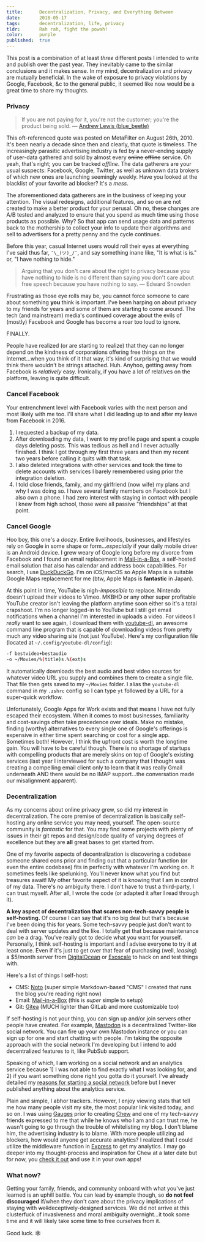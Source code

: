 ```yaml
---
title:      Decentralization, Privacy, and Everything Between
date:       2018-05-17
tags:       decentralization, life, privacy
tldr:       Rah rah, fight the powah!
color:      purple
published:  true
---
```


This post is a combination of at least _three_ different posts I intended to write and publish over the past year. They inevitably came to the similar conclusions and it makes sense. In my mind, decentralization and privacy are mutually beneficial. In the wake of exposure to privacy violations by Google, Facebook, &c to the general public, it seemed like now would be a great time to share my thoughts.



### Privacy
> If you are not paying for it, you're not the customer; you're the product being sold. — [Andrew Lewis (blue_beetle)](https://www.metafilter.com/95152/Userdriven-discontent#3256046 "Andrew Lewis' classic quote on MetaFilter")

This oft-referenced quote was posted on MetaFilter on August 26th, 2010. It's been nearly a decade since then and clearly, that quote is timeless. The increasingly parasitic advertising industry is fed by a never-ending supply of user-data gathered and sold by almost every ~~online~~ ~~offline~~ service. Oh yeah, that's right; you can be tracked _offline_. The data gatherers are your usual suspects: Facebook, Google, Twitter, as well as unknown data brokers of which new ones are launching seemingly weekly. Have you looked at the blacklist of your favorite ad blocker? It's a _mess_.

The aforementioned data gatherers are in the business of keeping your attention. The visual redesigns, additional features, and so on are not created to make a better product for your perusal. Oh no, these changes are A/B tested and analyzed to ensure that you spend as much time using those products as possible. Why? So that app can send usage data and patterns back to the mothership to collect your info to update their algorithms and sell to advertisers for a pretty penny and the cycle continues.

Before this year, casual Internet users would roll their eyes at everything I've said thus far, `¯\_(ツ)_/¯`, and say something inane like, "It is what is is." or, "I have nothing to hide."

> Arguing that you don't care about the right to privacy because you have nothing to hide is no different than saying you don't care about free speech because you have nothing to say. — Edward Snowden

Frustrating as those eye rolls may be, you cannot force someone to care about something **you** think is important. I've been harping on about privacy to my friends for years and some of them are starting to come around. The tech (and mainstream) media's continued coverage about the evils of (mostly) Facebook and Google has become a roar too loud to ignore.

FINALLY.

People have realized (or are starting to realize) that they can no longer depend on the kindness of corporations offering free things on the Internet...when you think of it that way, it's kind of surprising that we would think there wouldn't be strings attached. Huh. Anyhoo, getting away from Facebook is _relatively_ easy. Ironically, if you have a lot of relatives on the platform, leaving is quite difficult.



### Cancel Facebook
Your entrenchment level with Facebook varies with the next person and most likely with me too. I'll share what I did leading up to and after my leave from Facebook in 2016.

1. I requested a backup of my data.
2. After downloading my data, I went to my profile page and spent a couple days deleting posts. This was tedious as hell and I never actually finished. I think I got through my first three years and then my recent two years before calling it quits with that task.
3. I also deleted integrations with other services and took the time to delete accounts with services I barely remembered using prior the integration deletion.
4. I told close friends, family, and my girlfriend (now wife) my plans and why I was doing so. I have several family members on Facebook but I also own a phone. I had zero interest with staying in contact with people I knew from high school, those were all passive "friendships" at that point.

### Cancel Google
Hoo boy, this one's a _doozy_. Entire livelihoods, businesses, and lifestyles rely on Google in some shape or form..._especially_ if your daily mobile driver is an Android device. I grew weary of Google long before my divorce from Facebook and I found an email replacement in [Mail-in-a-Box](https://mailinabox.email "Super awesome self-hosted email solution"), a self-hosted email solution that also has calendar and address book capabilities. For search, I use [DuckDuckGo](https://duckduckgo.com "A damn good search engine that doesn't track you"). I'm on iOS/macOS so Apple Maps is a suitable Google Maps replacement for me (btw, Apple Maps is **fantastic** in Japan).

At this point in time, YouTube is nigh-_impossible_ to replace. Nintendo doesn't upload their videos to Vimeo. MKBHD or any other super profitable YouTube creator isn't leaving the platform anytime soon either so it's a total crapshoot. I'm no longer logged-in to YouTube but I still get email notifications when a channel I'm interested in uploads a video. For videos I _really_ want to see again, I download them with [youtube-dl](https://rg3.github.io/youtube-dl "Download online videos from pretty much anywhere"), an awesome command line program that is capable of downloading videos from pretty much any video sharing site (not just YouTube). Here's my configuration file (located at `~/.config/youtube-dl/config`):

```bash
-f bestvideo+bestaudio
-o ~/Movies/%(title)s.%(ext)s
```

It automatically downloads the best audio and best video sources for whatever video URL you supply and combines them to create a single file. That file then gets saved to my `~/Movies` folder. I alias the `youtube-dl` command in my `.zshrc` config so I can type `yt` followed by a URL for a super-quick workflow.

Unfortunately, Google Apps for Work exists and that means I have not fully escaped their ecosystem. When it comes to most businesses, familiarity and cost-savings often take precedence over ideals. Make no mistake, finding (worthy) alternatives to every single one of Google's offerings is expensive in either time spent searching or cost for a single app. Sometimes both! However, I think the upfront cost is worth the longtime gain. You will have to be careful though. There is no shortage of startups with compelling products that are merely skins on top of Google's existing services (last year I interviewed for such a company that I thought was creating a compelling email client only to learn that it was really Gmail underneath AND there would be no IMAP support...the conversation made our misalignment apparent).

### Decentralization
As my concerns about online privacy grew, so did my interest in decentralization. The core premise of decentralization is basically self-hosting any online service you may need, yourself. The open-source community is _fantastic_ for that. You may find some projects with plenty of issues in their git repos and design/code quality of varying degrees of excellence but they are **all** great bases to get started from.

One of my favorite aspects of decentralization is discovering a codebase someone shared eons prior and finding out that a particular function (or even the entire codebase) fits in perfectly with whatever I'm working on. It sometimes feels like spelunking. You'll never know what you find but treasures await! My other favorite aspect of it is knowing that **I** am in control of my data. There's no ambiguity there. I don't have to trust a third-party, I can trust myself. After all, I wrote the code (or adapted it after I read through it).

**A key aspect of decentralization that scares non-tech-savvy people is self-hosting.** Of course I can say that it's no big deal but that's because I've been doing this for years. Some tech-savvy people just don't want to deal with server updates and the like. I totally get that because maintenance _can_ be a drag. You've really got to decide what you want for yourself. Personally, I think self-hosting is important and I advise everyone to try it at least once. Even if it's just to get over that fear of purchasing (well, _leasing_) a $5/month server from [DigitalOcean](https://www.digitalocean.com "VPS provider") or [Exoscale](https://www.exoscale.com "Another VPS provider, but in Europe") to hack on and test things with.

Here's a list of things I self-host:
- CMS: [Noto](https://git.inc.sh/IdeasNeverCease/Noto "Just some code I wrote") (super simple Markdown-based "CMS" I created that runs the blog you're reading right now)
- Email: [Mail-in-a-Box](https://mailinabox.email "Super awesome self-hosted email solution") (this is _super_ simple to setup)
- Git: [Gitea](https://gitea.io "A community-mangaged fork of Gogs") (MUCH lighter than GitLab and more customizable too)

If self-hosting is not your thing, you can sign up and/or join servers other people have created. For example, [Mastodon](https://mastodon.social) is a decentralized Twitter-like social network. You can fire up your own Mastodon instance or you can sign up for one and start chatting with people. I'm taking the opposite approach with the social network I'm developing but I intend to add decentralized features to it, like PubSub support.

Speaking of which, I am working on a social network and an analytics service because 1) I was not able to find exactly what I was looking for, and 2) if you want something done right you gotta do it yourself. I've already detailed my [reasons for starting a social network](/2017/who-creates-social-networks "Who the hell creates a social network?") before but I never published anything about the analytics service.

Plain and simple, I abhor trackers. However, I enjoy viewing stats that tell me how many people visit my site, the most popular link visited today, and so on. I was using [Gauges](https://gaug.es "Analytics provider that keeps getting sold") prior to creating [Chew](https://chew.sh "Just some analytics service I created") and one of my tech-savvy friends expressed to me that while he knows who I am and can trust me, he wasn't going to go through the trouble of whitelisting my blog. I don't blame him, the advertising industry is to blame. With more people utilizing ad blockers, how would anyone get accurate analytics? I realized that I could utilize the middleware function in [Express](https://expressjs.com "The one and only, E X P R E S S") to get my analytics. I may go deeper into my thought-process and inspiration for Chew at a later date but for now, you [check it out](https://chew.sh "Just some analytics service I created") and use it in your own apps!

### What now?
Getting your family, friends, and community onboard with what you've just learned is an uphill battle. You can lead by example though, so **do not feel discouraged** if/when they don't care about the privacy implications of staying with ~~well~~deceptively-designed services. We did not arrive at this clusterfuck of invasiveness and moral ambiguity overnight...it took some time and it will likely take some time to free ourselves from it.

Good luck. 🕸
